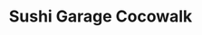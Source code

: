 ---
layout: place
title: "Sushi Garage Cocowalk"
permalink: /florida/coconut-grove/sushi-garage-cocowalk.html
stateAbbr: FL
stateName: Florida
cityName: Coconut Grove
seo:
  name: "Sushi Garage Cocowalk"
  type: Restaurant
  links: https://www.sushigarage.com/
description: "Looking for sushi in Coconut Grove, Florida? Check out Sushi Garage Cocowalk for a delightful Japanese dining experience. Enjoy a variety of sushi and other ..."
place_id: ChIJJ9VWp6e32YgRVABD8eBz9p0
photos:
  - name: >-
      places/ChIJJ9VWp6e32YgRVABD8eBz9p0/photos/AeeoHcLmlBoHrJSmJ7-jjDD6kmeC-5fk7EVKxWLYpfvQpLRCZVKaZuHavq6X0qSsZWOsIDZE9MNfnmVjaTYP_qutVYOSk9kMUXaZ53J_Rd9SJP7SNqE208kVew7xxeSJWjaTN6Y7Clg4scTqar97P--Bjn2axOhUbf1MZ3rTMNnuSmIXeedd17io1K6Vpd_p02yR8NMy3ciXG-OGoV8vqrSk880p6Kt0Z-zuyfMPhS2wz4-O7wNaHFqOpOP664TMG9mFGYo6cCn0KTy7_6rPDRygb-p6LqSMhvaiMNdnVN9-DxjLsg
    widthPx: 900
    heightPx: 600
    authorAttributions:
      - displayName: Sushi Garage Cocowalk
        uri: https://maps.google.com/maps/contrib/107894002535068650653
        photoUri: >-
          https://lh3.googleusercontent.com/a-/ALV-UjUSj7GS5WDt3Wd_NxbYXBKr4QjVPIlouWJFZTU6RO1PGrNG84Q=s100-p-k-no-mo
    flagContentUri: >-
      https://www.google.com/local/imagery/report/?cb_client=maps_api_places.places_api&image_key=!1e10!2sAF1QipMnzVrHh1zpZlT2froV-tCn3gcRkPfoIj-l6-SJ&hl=en-US
    googleMapsUri: >-
      https://www.google.com/maps/place//data=!3m4!1e2!3m2!1sAF1QipMnzVrHh1zpZlT2froV-tCn3gcRkPfoIj-l6-SJ!2e10!4m2!3m1!1s0x88d9b7a7a756d527:0x9df673e0f1430054
  - name: >-
      places/ChIJJ9VWp6e32YgRVABD8eBz9p0/photos/AeeoHcKPm46waC2A3kYXQYho8R1NWOF2YcbluWWnERYr1LwS1yaOBl4Qu70grshWWPkY5WXUcqoIDXvEA7UZ92OM__p_v_CEORFfHmSSwVxxU8eBLJdVsqGMCf-adRbMrSBT85Q_CMQdY6Duy5mjjK-g1jh5Cowc2F-LTf2K19A_2MElXnCyhxdB9blbBs01LYmco_aTCvl7uDADYyBV8FQFTtPaNGGY6aaM4D0kDkQ8U4FZMALqCkSHxnkm7Fr5Dd3RUUNS9q8iXxxO8ffIlUeTEgjBa7CtBEXimZTza227sW9WfA
    widthPx: 3094
    heightPx: 2064
    authorAttributions:
      - displayName: Sushi Garage Cocowalk
        uri: https://maps.google.com/maps/contrib/107894002535068650653
        photoUri: >-
          https://lh3.googleusercontent.com/a-/ALV-UjUSj7GS5WDt3Wd_NxbYXBKr4QjVPIlouWJFZTU6RO1PGrNG84Q=s100-p-k-no-mo
    flagContentUri: >-
      https://www.google.com/local/imagery/report/?cb_client=maps_api_places.places_api&image_key=!1e10!2sAF1QipPklVItGGIB5xpTTCaL09zUWbnWW74sl3T3cxXE&hl=en-US
    googleMapsUri: >-
      https://www.google.com/maps/place//data=!3m4!1e2!3m2!1sAF1QipPklVItGGIB5xpTTCaL09zUWbnWW74sl3T3cxXE!2e10!4m2!3m1!1s0x88d9b7a7a756d527:0x9df673e0f1430054
  - name: >-
      places/ChIJJ9VWp6e32YgRVABD8eBz9p0/photos/AeeoHcJQbGavBunXzg4awdfrKBgT9bnqeqTTtm2wYzWdFY3_ycbGBUn2eV9HCnej3M8HcvM9sQCWmwSid1kTEAVMCx3aLjS0pFlL0xOA3BZ5x5TUQUOTeb9nqxaa1nj4c-xMIbhIjxPpp_L4w4wyII8gWBGXmg0LO7iNRJsAGbjjJJHid10YlSHvANhGAjhsRhgpH_7UMAqufiRb7cryI0nsB-6G1PUGMmevT8qrdrUCHiFNFpq_sgAGMKvMSO1w1Os_t76P4aTaOGuvKaA6q0cDtZz6fvGiUjlEubYDm1tMZaEZLA
    widthPx: 4800
    heightPx: 3200
    authorAttributions:
      - displayName: Sushi Garage Cocowalk
        uri: https://maps.google.com/maps/contrib/107894002535068650653
        photoUri: >-
          https://lh3.googleusercontent.com/a-/ALV-UjUSj7GS5WDt3Wd_NxbYXBKr4QjVPIlouWJFZTU6RO1PGrNG84Q=s100-p-k-no-mo
    flagContentUri: >-
      https://www.google.com/local/imagery/report/?cb_client=maps_api_places.places_api&image_key=!1e10!2sAF1QipObhjX-ifRpO35X1Qidjc6hk2D8IUFjA--7alEK&hl=en-US
    googleMapsUri: >-
      https://www.google.com/maps/place//data=!3m4!1e2!3m2!1sAF1QipObhjX-ifRpO35X1Qidjc6hk2D8IUFjA--7alEK!2e10!4m2!3m1!1s0x88d9b7a7a756d527:0x9df673e0f1430054
  - name: >-
      places/ChIJJ9VWp6e32YgRVABD8eBz9p0/photos/AeeoHcJmOvTuWrN84kfXr-smBPD-H9Gp2kd6lJUOxGohDommQKR5cgsh2cYopvh4GVMDAcDp6H571CNpHwfpJD2mwNBN1EI-xPFL4BA2vOMltcWqF0fB7FveJtLLteSep5GAnQY_M-KpE9QdeipORvM05W6CNUv8It_VNcsdTYor-Kt577PVderJwTOuaTfObgMGaQUyuChsGAuGz9ntWN3Ve7ptWPcZS6mm2PC2-GbE3yx4syLPRdRuGXry0sy9X2zitX6S2sQUd3qGFBXpW3fOT0_vOXZL_282Qs7fkPOCQls1hw
    widthPx: 4800
    heightPx: 3167
    authorAttributions:
      - displayName: Sushi Garage Cocowalk
        uri: https://maps.google.com/maps/contrib/107894002535068650653
        photoUri: >-
          https://lh3.googleusercontent.com/a-/ALV-UjUSj7GS5WDt3Wd_NxbYXBKr4QjVPIlouWJFZTU6RO1PGrNG84Q=s100-p-k-no-mo
    flagContentUri: >-
      https://www.google.com/local/imagery/report/?cb_client=maps_api_places.places_api&image_key=!1e10!2sAF1QipM1G8uj7DNP1fuwzNiXPp7cpnsxKm6WnFox6UQN&hl=en-US
    googleMapsUri: >-
      https://www.google.com/maps/place//data=!3m4!1e2!3m2!1sAF1QipM1G8uj7DNP1fuwzNiXPp7cpnsxKm6WnFox6UQN!2e10!4m2!3m1!1s0x88d9b7a7a756d527:0x9df673e0f1430054
  - name: >-
      places/ChIJJ9VWp6e32YgRVABD8eBz9p0/photos/AeeoHcKwMshEF0JyNRiifHhSXIDzVPVZK53FfnjnP2QZsqp_r5LOr5GNe7j9TeIfWkcD7Nm_i8Qk-CPpoJheNvU_7kyjLtYX_5o_HBkxCRBKZp48AqyFOBJ-BIJJKvBlevGsnW5AOI5xAHIJ1CfaOYwmT-HMLTJxiHcKgrUxl-T-ASY2GRGP9scnhElAwz4F9n-N4cBCcX5HtnE6n7Il4XNYXOf6gO4_mLzvYgv6sdZKQf1RPH_5xQqd_WB1iM_9C3YNorUa0qmUCgXifeY0t6UwVvSOIQs9g4G7rUFY0VpwrqErWT8I--5zSn4kZ3XZK1gU5Irs92Z4DtqdWRWTORJfTHJY7p04vdQXdYUfLkMbhygcwSgtz2yZ9okt7fmWQbQlBTEHyZ2WYaW3X0GA-NK8IWwkRPschZrt7lK4sDO8ajpM9g
    widthPx: 4000
    heightPx: 3000
    authorAttributions:
      - displayName: byron stephenson
        uri: https://maps.google.com/maps/contrib/113432044707339922547
        photoUri: >-
          https://lh3.googleusercontent.com/a-/ALV-UjWKmd-2xiJ565VD7glnaGNyE9BlnGQ-Jwan5WCvqZ04NUphXsJETg=s100-p-k-no-mo
    flagContentUri: >-
      https://www.google.com/local/imagery/report/?cb_client=maps_api_places.places_api&image_key=!1e10!2sCIHM0ogKEICAgICd5JeHaA&hl=en-US
    googleMapsUri: >-
      https://www.google.com/maps/place//data=!3m4!1e2!3m2!1sCIHM0ogKEICAgICd5JeHaA!2e10!4m2!3m1!1s0x88d9b7a7a756d527:0x9df673e0f1430054
  - name: >-
      places/ChIJJ9VWp6e32YgRVABD8eBz9p0/photos/AeeoHcL9i2sovTxAjuxG-hbGtd5KhkvcJ9Cpn1xE23FJdBIn-zbtsyn1XPYcXqH3X96b9D7MClh6SPKcZkI3Gwpal7_jxkllAEOpf_98VPdo7KDuR8WUAkE-6_XG02RMyeaxwJ-IF7lKSLaWJSi2IYhIHfqadewJNq1RUwngHIwyatmGEQTAbSE_DPk3rw4lzq5es5dPwh2c_HhtNwXzzd9l2SirQovpMN0qfKOHcm7PjlomUNDyVE1FWvkm3HHtSutDI2IJvwOCJ5kUza3Hio8147j5MUrX4ox4kJP_49Qu0r7kPA
    widthPx: 3959
    heightPx: 2640
    authorAttributions:
      - displayName: Sushi Garage Cocowalk
        uri: https://maps.google.com/maps/contrib/107894002535068650653
        photoUri: >-
          https://lh3.googleusercontent.com/a-/ALV-UjUSj7GS5WDt3Wd_NxbYXBKr4QjVPIlouWJFZTU6RO1PGrNG84Q=s100-p-k-no-mo
    flagContentUri: >-
      https://www.google.com/local/imagery/report/?cb_client=maps_api_places.places_api&image_key=!1e10!2sAF1QipNY4yXMTnbAGIC4jSaw2CEYLH1_FYKFIzTDPyyT&hl=en-US
    googleMapsUri: >-
      https://www.google.com/maps/place//data=!3m4!1e2!3m2!1sAF1QipNY4yXMTnbAGIC4jSaw2CEYLH1_FYKFIzTDPyyT!2e10!4m2!3m1!1s0x88d9b7a7a756d527:0x9df673e0f1430054
  - name: >-
      places/ChIJJ9VWp6e32YgRVABD8eBz9p0/photos/AeeoHcLYrTfsoHDxYehk4F0yV_NK_Lh6qSKncap7yuWehRTGXUL8Ok8Eq80-W4gw2hHk3a1rNvcpZ4U9tqGjYY4v9IXsIPQzKW-EZsXTUumVy6i14VPQnVQeLLv_qSS2D16bWIPX5y3HGjA3kC5dwq1IGRHo6AkF0Z3L-BGnonb5Z5OfUi6T7XWcl1FwSm8E-G5J05k4Eph4uxTLfAFbceyEcI9olzOEMtiTx76Q1hLh6Vw0ehXwg3tL9MMNpZ_MlN6KsfrurdAe3GSLrSUux1utw6ICKK2X3Q6Q3vAgNNxj5gRZLg
    widthPx: 4800
    heightPx: 3203
    authorAttributions:
      - displayName: Sushi Garage Cocowalk
        uri: https://maps.google.com/maps/contrib/107894002535068650653
        photoUri: >-
          https://lh3.googleusercontent.com/a-/ALV-UjUSj7GS5WDt3Wd_NxbYXBKr4QjVPIlouWJFZTU6RO1PGrNG84Q=s100-p-k-no-mo
    flagContentUri: >-
      https://www.google.com/local/imagery/report/?cb_client=maps_api_places.places_api&image_key=!1e10!2sAF1QipPOZmD6rmp5ixqT3U66WF2-jtIg-qnwCM-T1e5O&hl=en-US
    googleMapsUri: >-
      https://www.google.com/maps/place//data=!3m4!1e2!3m2!1sAF1QipPOZmD6rmp5ixqT3U66WF2-jtIg-qnwCM-T1e5O!2e10!4m2!3m1!1s0x88d9b7a7a756d527:0x9df673e0f1430054
  - name: >-
      places/ChIJJ9VWp6e32YgRVABD8eBz9p0/photos/AeeoHcLkaODKh7yx9U79Fn0azF8MoBA9UH1pTNqtqa_e89zT0IlTwe80hD4HbD-PrbS9r_E2FUWFN0FhJrKwyzz5OhW4UWrgucnAnjqC8jxZ7w7mQmZQScxbrjGyoD-s6qXs_S5s-4nZz8aZRHEc-OSMTAmbWXFpBTm0kvGhE2FL-TP2oNHjA1E1IwnOd0xUi_1X395m3CYdzOK9k2VEStUvXcekSiijBZDd_ve9OQ3G0u3GaAKkMBcFwr6DM9ayCYSHbbesM1FRkdxO3YaY3KL0mDoilqTB89WDjIw9883zGkv1nurl5zmmoCSiUIZibCWbrKDW9rLK8zd9iQY73VEHmv073VEL4JxUDf3oIpwsJpQG0NZHn77AZSp9EeEdqMbwLy9A5rT83j5sf-JsWWcdLhCR2vGBoP7azOsijUyH5Uk
    widthPx: 4032
    heightPx: 3024
    authorAttributions:
      - displayName: Grace Bucholtz South Florida Realtor
        uri: https://maps.google.com/maps/contrib/100911414130164038315
        photoUri: >-
          https://lh3.googleusercontent.com/a-/ALV-UjWVu7B0qwx_C0EUGdGFZTvk-JG0XH8Sp2mgjljKyWRbwPYoih3k=s100-p-k-no-mo
    flagContentUri: >-
      https://www.google.com/local/imagery/report/?cb_client=maps_api_places.places_api&image_key=!1e10!2sCIHM0ogKEICAgIC_wcDzDg&hl=en-US
    googleMapsUri: >-
      https://www.google.com/maps/place//data=!3m4!1e2!3m2!1sCIHM0ogKEICAgIC_wcDzDg!2e10!4m2!3m1!1s0x88d9b7a7a756d527:0x9df673e0f1430054
  - name: >-
      places/ChIJJ9VWp6e32YgRVABD8eBz9p0/photos/AeeoHcJuc5Qr6giEVQUzDAyaIg2rtTDSDQHEyJa-E1CCGWdWktpBQXiDCryEmclQRq2iUpgX6X5lrK1gosznJGIbGWZvLJz5ZQhbbLh0oTCdobpnxcu_qfaia6ADD1OSIaNl5fnoFQAde2Rg92WeGV7kDWUbag1vlvHgNsFYN6N54g2yM8T9es1lzd-_WBfT_aOeh9sRkFq6K1uoELFTMKYvT_m8SzHkJPlG0ZMZPDZscvY48lNK6hmwHMyIFILLWown7d-yNAmtP9-OnXqD6_Vhdz51Z2A6qXG9KbYMqvuQ_4rTYg
    widthPx: 4800
    heightPx: 3236
    authorAttributions:
      - displayName: Sushi Garage Cocowalk
        uri: https://maps.google.com/maps/contrib/107894002535068650653
        photoUri: >-
          https://lh3.googleusercontent.com/a-/ALV-UjUSj7GS5WDt3Wd_NxbYXBKr4QjVPIlouWJFZTU6RO1PGrNG84Q=s100-p-k-no-mo
    flagContentUri: >-
      https://www.google.com/local/imagery/report/?cb_client=maps_api_places.places_api&image_key=!1e10!2sAF1QipNBkusf54I1Gx46JW_ro2UC8v9GhU_tIDc3KfU7&hl=en-US
    googleMapsUri: >-
      https://www.google.com/maps/place//data=!3m4!1e2!3m2!1sAF1QipNBkusf54I1Gx46JW_ro2UC8v9GhU_tIDc3KfU7!2e10!4m2!3m1!1s0x88d9b7a7a756d527:0x9df673e0f1430054
  - name: >-
      places/ChIJJ9VWp6e32YgRVABD8eBz9p0/photos/AeeoHcICMSg7iLmG7cDlENwOHH1dAN9sNRJl8Z7JMJnpFd2yYw_TuAgdI3pSm6cy5SQezcyUqJb6TQMfmBpd3rIaf2YzxNJijXr_0Vb5fI_RVzp_u5rfOsrpF9XjF4Te97xuIuO53WrRQjIwj1Sw8nYDrhnlZA-jHUt15H5JZKlrYnVLBYUrlT_mOYyX2VOFsjeejHwO7YmO0TuU18LGkG94q5D0p1isGZW14HH3kNNnK_cCRPhgxbkFYOPsCtlJiGCCtQIDXM2a4HdXvNJjLnaoEWi345qyhuqvZEZaS8EhNmEcpAhi4q5wL4Y0vep_su9LWV9TRv47-aEKrIF9LN_rGX9a0kuABlrmT2zukjURXkIPVxJZUFzpiGQ8fE8Kl0m4lzsxHs1XQkPfFPOHAIj9Q_BUSDujOhJL9vWEgpxp13i9qQ
    widthPx: 3600
    heightPx: 4800
    authorAttributions:
      - displayName: Paola Villalobos
        uri: https://maps.google.com/maps/contrib/104587337172759452331
        photoUri: >-
          https://lh3.googleusercontent.com/a-/ALV-UjVaZRB4dzsldxYM6rU4Xv2WvyTpragIMyf2tkhw-Oz491qE_MgDOQ=s100-p-k-no-mo
    flagContentUri: >-
      https://www.google.com/local/imagery/report/?cb_client=maps_api_places.places_api&image_key=!1e10!2sCIHM0ogKEICAgMDQlICybQ&hl=en-US
    googleMapsUri: >-
      https://www.google.com/maps/place//data=!3m4!1e2!3m2!1sCIHM0ogKEICAgMDQlICybQ!2e10!4m2!3m1!1s0x88d9b7a7a756d527:0x9df673e0f1430054
address: 3015 Grand Ave, Coconut Grove, FL 33133, USA
street: 3015 Grand Ave
city: Coconut Grove
state: FL
zip: '33133'
country: USA
neighborhood: Coconut Grove
latitude: '25.728419'
longitude: '-80.241958'
accessibility_options:
  wheelchairAccessibleParking: true
  wheelchairAccessibleEntrance: true
  wheelchairAccessibleRestroom: true
  wheelchairAccessibleSeating: true
business_status: OPERATIONAL
name: Sushi Garage Cocowalk
google_maps_links:
  directionsUri: >-
    https://www.google.com/maps/dir//''/data=!4m7!4m6!1m1!4e2!1m2!1m1!1s0x88d9b7a7a756d527:0x9df673e0f1430054!3e0
  placeUri: https://maps.google.com/?cid=11382412518183075924
  writeAReviewUri: >-
    https://www.google.com/maps/place//data=!4m3!3m2!1s0x88d9b7a7a756d527:0x9df673e0f1430054!12e1
  reviewsUri: >-
    https://www.google.com/maps/place//data=!4m4!3m3!1s0x88d9b7a7a756d527:0x9df673e0f1430054!9m1!1b1
  photosUri: >-
    https://www.google.com/maps/place//data=!4m3!3m2!1s0x88d9b7a7a756d527:0x9df673e0f1430054!10e5
primary_type: Sushi Restaurant
opening_hours:
  regular: null
  current: null
secondary_opening_hours:
  regular:
    weekdayDescriptions: null
    type: null
  current:
    weekdayDescriptions: null
    type: null
phone: '+17869464222'
price_level: null
price_range: null
rating: '4.6'
rating_count: 1307
website: https://www.sushigarage.com/
reviews:
  - name: >-
      places/ChIJJ9VWp6e32YgRVABD8eBz9p0/reviews/ChdDSUhNMG9nS0VJQ0FnSUNfd2NEemxnRRAB
    relativePublishTimeDescription: 2 months ago
    rating: 5
    text:
      text: >-
        Sushi Garage at CocoWalk is a gem! 🌟 The location is perfect, and the
        food is absolutely delicious—bursting with flavor in every bite. It was
        such a relaxing meal, and their vegetarian sushi options truly impressed
        me. 🍣✨


        Don’t miss the mixed mushrooms and crispy avocado—they’re must-tries!
        🥑🍄 Highly recommended for a delightful casual dining experience.
        #SushiGarage #CocoWalkEats #VegetarianSushi #FoodieFavorites #cocowalk
        #coconutgrove #miami #coconutgrovesushi #gracebucholtz
        #gracebucholtzexprealty #southfloridarealestate #movingtosoflo
        #southfloridaliving #coconutgroverealestate #movingtococonutgrove
      languageCode: en
    originalText:
      text: >-
        Sushi Garage at CocoWalk is a gem! 🌟 The location is perfect, and the
        food is absolutely delicious—bursting with flavor in every bite. It was
        such a relaxing meal, and their vegetarian sushi options truly impressed
        me. 🍣✨


        Don’t miss the mixed mushrooms and crispy avocado—they’re must-tries!
        🥑🍄 Highly recommended for a delightful casual dining experience.
        #SushiGarage #CocoWalkEats #VegetarianSushi #FoodieFavorites #cocowalk
        #coconutgrove #miami #coconutgrovesushi #gracebucholtz
        #gracebucholtzexprealty #southfloridarealestate #movingtosoflo
        #southfloridaliving #coconutgroverealestate #movingtococonutgrove
      languageCode: en
    authorAttribution:
      displayName: Grace Bucholtz South Florida Realtor
      uri: https://www.google.com/maps/contrib/100911414130164038315/reviews
      photoUri: >-
        https://lh3.googleusercontent.com/a-/ALV-UjWVu7B0qwx_C0EUGdGFZTvk-JG0XH8Sp2mgjljKyWRbwPYoih3k=s128-c0x00000000-cc-rp-mo-ba5
    publishTime: '2025-01-16T18:36:55.194667Z'
    flagContentUri: >-
      https://www.google.com/local/review/rap/report?postId=ChdDSUhNMG9nS0VJQ0FnSUNfd2NEemxnRRAB&d=17924085&t=1
    googleMapsUri: >-
      https://www.google.com/maps/reviews/data=!4m6!14m5!1m4!2m3!1sChdDSUhNMG9nS0VJQ0FnSUNfd2NEemxnRRAB!2m1!1s0x88d9b7a7a756d527:0x9df673e0f1430054
  - name: >-
      places/ChIJJ9VWp6e32YgRVABD8eBz9p0/reviews/ChZDSUhNMG9nS0VJQ0FnSUNIcmV1bVhBEAE
    relativePublishTimeDescription: 7 months ago
    rating: 5
    text:
      text: >-
        Came for a quick bite and we loved the food , the Korean beef tacos were
        so flavorful, the sushi was fresh , the beer (we’d never tried it ) was
        great. We sat with Ivanna , she was really nice & attentive ! I would
        definitely come back & recommend checking them out !
      languageCode: en
    originalText:
      text: >-
        Came for a quick bite and we loved the food , the Korean beef tacos were
        so flavorful, the sushi was fresh , the beer (we’d never tried it ) was
        great. We sat with Ivanna , she was really nice & attentive ! I would
        definitely come back & recommend checking them out !
      languageCode: en
    authorAttribution:
      displayName: Cass Negrete
      uri: https://www.google.com/maps/contrib/117845491257234098070/reviews
      photoUri: >-
        https://lh3.googleusercontent.com/a-/ALV-UjU_Aj2tszjV4jj08qLfJmxI8Q3vqOJ--halwP9L7APqw5PwePmG=s128-c0x00000000-cc-rp-mo-ba3
    publishTime: '2024-09-07T17:24:42.983905Z'
    flagContentUri: >-
      https://www.google.com/local/review/rap/report?postId=ChZDSUhNMG9nS0VJQ0FnSUNIcmV1bVhBEAE&d=17924085&t=1
    googleMapsUri: >-
      https://www.google.com/maps/reviews/data=!4m6!14m5!1m4!2m3!1sChZDSUhNMG9nS0VJQ0FnSUNIcmV1bVhBEAE!2m1!1s0x88d9b7a7a756d527:0x9df673e0f1430054
  - name: >-
      places/ChIJJ9VWp6e32YgRVABD8eBz9p0/reviews/ChdDSUhNMG9nS0VJQ0FnSUNmeXItaDVnRRAB
    relativePublishTimeDescription: 3 months ago
    rating: 5
    text:
      text: >-
        Had the best time having dinner with my family at Sushi Garage! Great
        ambiance and service, food was amazing, drinks were strong. Their happy
        hour deals are bomb.
      languageCode: en
    originalText:
      text: >-
        Had the best time having dinner with my family at Sushi Garage! Great
        ambiance and service, food was amazing, drinks were strong. Their happy
        hour deals are bomb.
      languageCode: en
    authorAttribution:
      displayName: Aaliyah Pasols
      uri: https://www.google.com/maps/contrib/118012481570977171421/reviews
      photoUri: >-
        https://lh3.googleusercontent.com/a-/ALV-UjWmxKjFMX4j7B7Q1Djz4NDubXDj2_MO6FzgyT8HWi417Ur5x5qpQg=s128-c0x00000000-cc-rp-mo
    publishTime: '2024-12-28T00:51:54.211619Z'
    flagContentUri: >-
      https://www.google.com/local/review/rap/report?postId=ChdDSUhNMG9nS0VJQ0FnSUNmeXItaDVnRRAB&d=17924085&t=1
    googleMapsUri: >-
      https://www.google.com/maps/reviews/data=!4m6!14m5!1m4!2m3!1sChdDSUhNMG9nS0VJQ0FnSUNmeXItaDVnRRAB!2m1!1s0x88d9b7a7a756d527:0x9df673e0f1430054
  - name: >-
      places/ChIJJ9VWp6e32YgRVABD8eBz9p0/reviews/ChdDSUhNMG9nS0VJQ0FnSUR2NG9TX3JnRRAB
    relativePublishTimeDescription: 3 months ago
    rating: 3
    text:
      text: >-
        Food

        The sushi was pretty mid. The tuna was minced, which was unacceptable
        for $20 a roll and basic sushi… like we aren’t talking specialty rolls
        here. This was a basic rolls and it had minced tuna, like how cheap of a
        restaurant do you have to be to serve minced tuna, so that’s poor
        quality sushi rolls in my experience. The yakisoba was better than
        sushi. The nigiri prices were straight rip off so we didn’t order it.


        Service

        All of the food was ordered at the same time (5 ppl) yet it all came out
        at separate times and super delayed with an empty restaurant. One person
        didn’t even get their food until really really late after everyone was
        done eating,  another person ordered hot water and it took 20 minutes to
        get. We were there at 6:30 PM in the middle of the week and it was
        totally empty restaurant. I guess this restaurant isn’t very good if
        people don’t come to it during the prime dinner hour. That was my clue
        that maybe this place isn’t that great, at sushi anyway.


        Atmosphere

        was mid also. There are hanging fish on the ceiling and they were all
        really really dusty. They need to clean those. They thought they were
        cool when they put them up but they forgot that you actually have to
        clean the 400 fish you left on the hanging from the rafters


        Price

        If you want to fill up I’d say it’s about 75-100 bux a person. If you’re
        drinking alcohol add $30.
      languageCode: en
    originalText:
      text: >-
        Food

        The sushi was pretty mid. The tuna was minced, which was unacceptable
        for $20 a roll and basic sushi… like we aren’t talking specialty rolls
        here. This was a basic rolls and it had minced tuna, like how cheap of a
        restaurant do you have to be to serve minced tuna, so that’s poor
        quality sushi rolls in my experience. The yakisoba was better than
        sushi. The nigiri prices were straight rip off so we didn’t order it.


        Service

        All of the food was ordered at the same time (5 ppl) yet it all came out
        at separate times and super delayed with an empty restaurant. One person
        didn’t even get their food until really really late after everyone was
        done eating,  another person ordered hot water and it took 20 minutes to
        get. We were there at 6:30 PM in the middle of the week and it was
        totally empty restaurant. I guess this restaurant isn’t very good if
        people don’t come to it during the prime dinner hour. That was my clue
        that maybe this place isn’t that great, at sushi anyway.


        Atmosphere

        was mid also. There are hanging fish on the ceiling and they were all
        really really dusty. They need to clean those. They thought they were
        cool when they put them up but they forgot that you actually have to
        clean the 400 fish you left on the hanging from the rafters


        Price

        If you want to fill up I’d say it’s about 75-100 bux a person. If you’re
        drinking alcohol add $30.
      languageCode: en
    authorAttribution:
      displayName: Weston Hood
      uri: https://www.google.com/maps/contrib/117355711189255334920/reviews
      photoUri: >-
        https://lh3.googleusercontent.com/a-/ALV-UjWFdu3Dg2gh8UVKw9siKzJG-5BjQNghHjoZIU1env1cztXVu-H5=s128-c0x00000000-cc-rp-mo-ba7
    publishTime: '2024-12-26T03:19:12.202347Z'
    flagContentUri: >-
      https://www.google.com/local/review/rap/report?postId=ChdDSUhNMG9nS0VJQ0FnSUR2NG9TX3JnRRAB&d=17924085&t=1
    googleMapsUri: >-
      https://www.google.com/maps/reviews/data=!4m6!14m5!1m4!2m3!1sChdDSUhNMG9nS0VJQ0FnSUR2NG9TX3JnRRAB!2m1!1s0x88d9b7a7a756d527:0x9df673e0f1430054
  - name: >-
      places/ChIJJ9VWp6e32YgRVABD8eBz9p0/reviews/ChZDSUhNMG9nS0VJQ0FnTURnenQ3TWZ3EAE
    relativePublishTimeDescription: a month ago
    rating: 1
    text:
      text: >-
        If you want to waste your money, definitely go here.


        The sushi rolls were laughable and the dishes were bite size. Imagine
        paying $29 for a tuna chicharron roll and getting basically a California
        roll with little pieces of pork meat on the side.


        The server was nice and helpful. A shame that he got stuck working at a
        below mediocre restaurant.
      languageCode: en
    originalText:
      text: >-
        If you want to waste your money, definitely go here.


        The sushi rolls were laughable and the dishes were bite size. Imagine
        paying $29 for a tuna chicharron roll and getting basically a California
        roll with little pieces of pork meat on the side.


        The server was nice and helpful. A shame that he got stuck working at a
        below mediocre restaurant.
      languageCode: en
    authorAttribution:
      displayName: G N
      uri: https://www.google.com/maps/contrib/114171973351266006618/reviews
      photoUri: >-
        https://lh3.googleusercontent.com/a/ACg8ocJ3tmOJwp8YQxY05CtGKz0I8mTumr6_6IL6HImivYqA_nL5Xw=s128-c0x00000000-cc-rp-mo-ba4
    publishTime: '2025-02-24T19:19:01.204720Z'
    flagContentUri: >-
      https://www.google.com/local/review/rap/report?postId=ChZDSUhNMG9nS0VJQ0FnTURnenQ3TWZ3EAE&d=17924085&t=1
    googleMapsUri: >-
      https://www.google.com/maps/reviews/data=!4m6!14m5!1m4!2m3!1sChZDSUhNMG9nS0VJQ0FnTURnenQ3TWZ3EAE!2m1!1s0x88d9b7a7a756d527:0x9df673e0f1430054
parking_options:
  paidParkingLot: true
payment_options:
  acceptsCreditCards: true
  acceptsCashOnly: false
allow_dogs: null
curbside_pickup: null
delivery: true
dine_in: true
good_for_children: null
good_for_groups: true
good_for_sports: null
live_music: null
menu_for_children: false
outdoor_seating: true
reservable: true
restroom: true
serves_beer: true
serves_breakfast: false
serves_brunch: true
serves_cocktails: true
serves_coffee: null
serves_dinner: true
serves_dessert: true
serves_lunch: true
serves_vegetarian_food: null
serves_wine: true
takeout: true
summary: null

---